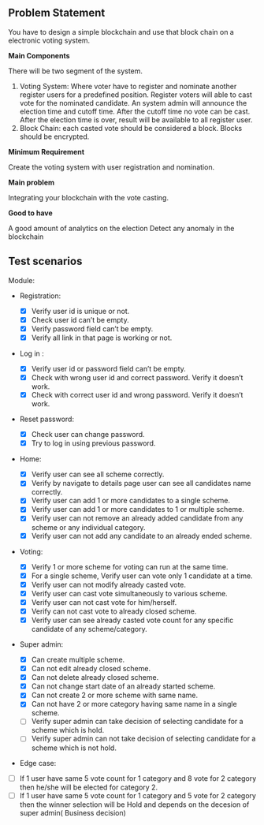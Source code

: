 ## Problem Statement

You have to design a simple blockchain and use that block chain on a electronic voting system.

**Main Components**

There will be two segment of the system.

1. Voting System: Where voter have to register and nominate another register users for a predefined position. Register voters will able to cast vote for the nominated candidate. An system admin will announce the election time and cutoff time. After the cutoff time no vote can be cast. After the election time is over, result will be available to all register user.
2. Block Chain: each casted vote should be considered a block. Blocks should be encrypted.

**Minimum Requirement**

Create the voting system with user registration and nomination.

**Main problem**

Integrating your blockchain with the vote casting.

**Good to have**

A good amount of analytics on the election
Detect any anomaly in the blockchain

## Test scenarios

Module:

- Registration:

  - [x] Verify user id is unique or not.
  - [x] Check user id can’t be empty.
  - [x] Verify password field can’t be empty.
  - [x] Verify all link in that page is working or not.

- Log in :

  - [x] Verify user id or password field can’t be empty.
  - [x] Check with wrong user id and correct password. Verify it doesn’t work.
  - [x] Check with correct user id and wrong password. Verify it doesn’t work.

- Reset password:

  - [x] Check user can change password.
  - [x] Try to log in using previous password.

- Home:

  - [x] Verify user can see all scheme correctly.
  - [x] Verify by navigate to details page user can see all candidates name correctly.
  - [x] Verify user can add 1 or more candidates to a single scheme.
  - [x] Verify user can add 1 or more candidates to 1 or multiple scheme.
  - [x] Verify user can not remove an already added candidate from any scheme or any individual category.
  - [x] Verify user can not add any candidate to an already ended scheme.

- Voting:

  - [x] Verify 1 or more scheme for voting can run at the same time.
  - [x] For a single scheme, Verify user can vote only 1 candidate at a time.
  - [x] Verify user can not modify already casted vote.
  - [x] Verify user can cast vote simultaneously to various scheme.
  - [x] Verify user can not cast vote for him/herself.
  - [x] Verify can not cast vote to already closed scheme.
  - [x] Verify user can see already casted vote count for any specific candidate of any scheme/category.

- Super admin:

  - [x] Can create multiple scheme.
  - [x] Can not edit already closed scheme.
  - [x] Can not delete already closed scheme.
  - [x] Can not change start date of an already started scheme.
  - [x] Can not create 2 or more scheme with same name.
  - [x] Can not have 2 or more category having same name in a single scheme.
  - [ ] Verify super admin can take decision of selecting candidate for a scheme which is hold.
  - [ ] Verify super admin can not take decision of selecting candidate for a scheme which is not hold.

- Edge case:
- [ ] If 1 user have same 5 vote count for 1 category and 8 vote for 2 category then he/she will be elected for category 2.
- [ ] If 1 user have same 5 vote count for 1 category and 5 vote for 2 category then the winner selection will be Hold and depends on the decesion of super admin( Business decision)
